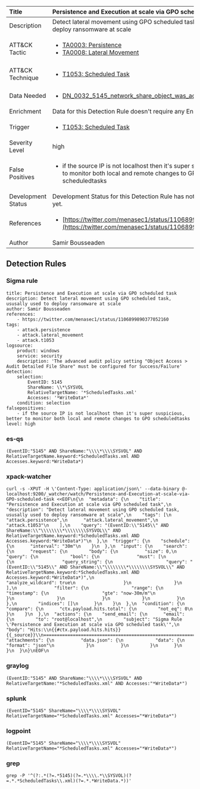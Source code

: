| Title                | Persistence and Execution at scale via GPO scheduled task                                                                                                                                                 |
|:---------------------|:------------------------------------------------------------------------------------------------------------------------------------------------------------|
| Description          | Detect lateral movement using GPO scheduled task, ususally used to deploy ransomware at scale                                                                                                                                           |
| ATT&amp;CK Tactic    |  <ul><li>[TA0003: Persistence](https://attack.mitre.org/tactics/TA0003)</li><li>[TA0008: Lateral Movement](https://attack.mitre.org/tactics/TA0008)</li></ul>  |
| ATT&amp;CK Technique | <ul><li>[T1053: Scheduled Task](https://attack.mitre.org/techniques/T1053)</li></ul>  |
| Data Needed          | <ul><li>[DN_0032_5145_network_share_object_was_accessed_detailed](../Data_Needed/DN_0032_5145_network_share_object_was_accessed_detailed.md)</li></ul>  |
| Enrichment           |  Data for this Detection Rule doesn't require any Enrichments.  |
| Trigger              | <ul><li>[T1053: Scheduled Task](../Triggers/T1053.md)</li></ul>  |
| Severity Level       | high |
| False Positives      | <ul><li>if the source IP is not localhost then it's super suspicious, better to monitor both local and remote changes to GPO scheduledtasks</li></ul>  |
| Development Status   |  Development Status for this Detection Rule has not been defined yet.  |
| References           | <ul><li>[https://twitter.com/menasec1/status/1106899890377052160](https://twitter.com/menasec1/status/1106899890377052160)</li></ul>  |
| Author               | Samir Bousseaden |


## Detection Rules

### Sigma rule

```
title: Persistence and Execution at scale via GPO scheduled task
description: Detect lateral movement using GPO scheduled task, ususally used to deploy ransomware at scale
author: Samir Bousseaden
references:
    - https://twitter.com/menasec1/status/1106899890377052160
tags:
    - attack.persistence
    - attack.lateral_movement
    - attack.t1053
logsource:
    product: windows
    service: security
    description: 'The advanced audit policy setting "Object Access > Audit Detailed File Share" must be configured for Success/Failure'
detection:
    selection:
        EventID: 5145
        ShareName: \\*\SYSVOL
        RelativeTargetName: '*ScheduledTasks.xml'
        Accesses: '*WriteData*'
    condition: selection
falsepositives: 
    - if the source IP is not localhost then it's super suspicious, better to monitor both local and remote changes to GPO scheduledtasks
level: high

```





### es-qs
    
```
(EventID:"5145" AND ShareName:"\\\\*\\\\SYSVOL" AND RelativeTargetName.keyword:*ScheduledTasks.xml AND Accesses.keyword:*WriteData*)
```


### xpack-watcher
    
```
curl -s -XPUT -H \'Content-Type: application/json\' --data-binary @- localhost:9200/_watcher/watch/Persistence-and-Execution-at-scale-via-GPO-scheduled-task <<EOF\n{\n  "metadata": {\n    "title": "Persistence and Execution at scale via GPO scheduled task",\n    "description": "Detect lateral movement using GPO scheduled task, ususally used to deploy ransomware at scale",\n    "tags": [\n      "attack.persistence",\n      "attack.lateral_movement",\n      "attack.t1053"\n    ],\n    "query": "(EventID:\\"5145\\" AND ShareName:\\"\\\\\\\\*\\\\\\\\SYSVOL\\" AND RelativeTargetName.keyword:*ScheduledTasks.xml AND Accesses.keyword:*WriteData*)"\n  },\n  "trigger": {\n    "schedule": {\n      "interval": "30m"\n    }\n  },\n  "input": {\n    "search": {\n      "request": {\n        "body": {\n          "size": 0,\n          "query": {\n            "bool": {\n              "must": [\n                {\n                  "query_string": {\n                    "query": "(EventID:\\"5145\\" AND ShareName:\\"\\\\\\\\*\\\\\\\\SYSVOL\\" AND RelativeTargetName.keyword:*ScheduledTasks.xml AND Accesses.keyword:*WriteData*)",\n                    "analyze_wildcard": true\n                  }\n                }\n              ],\n              "filter": {\n                "range": {\n                  "timestamp": {\n                    "gte": "now-30m/m"\n                  }\n                }\n              }\n            }\n          }\n        },\n        "indices": []\n      }\n    }\n  },\n  "condition": {\n    "compare": {\n      "ctx.payload.hits.total": {\n        "not_eq": 0\n      }\n    }\n  },\n  "actions": {\n    "send_email": {\n      "email": {\n        "to": "root@localhost",\n        "subject": "Sigma Rule \'Persistence and Execution at scale via GPO scheduled task\'",\n        "body": "Hits:\\n{{#ctx.payload.hits.hits}}{{_source}}\\n================================================================================\\n{{/ctx.payload.hits.hits}}",\n        "attachments": {\n          "data.json": {\n            "data": {\n              "format": "json"\n            }\n          }\n        }\n      }\n    }\n  }\n}\nEOF\n
```


### graylog
    
```
(EventID:"5145" AND ShareName:"\\\\*\\\\SYSVOL" AND RelativeTargetName:"*ScheduledTasks.xml" AND Accesses:"*WriteData*")
```


### splunk
    
```
(EventID="5145" ShareName="\\\\*\\\\SYSVOL" RelativeTargetName="*ScheduledTasks.xml" Accesses="*WriteData*")
```


### logpoint
    
```
(EventID="5145" ShareName="\\\\*\\\\SYSVOL" RelativeTargetName="*ScheduledTasks.xml" Accesses="*WriteData*")
```


### grep
    
```
grep -P '^(?:.*(?=.*5145)(?=.*\\\\.*\\SYSVOL)(?=.*.*ScheduledTasks\\.xml)(?=.*.*WriteData.*))'
```



